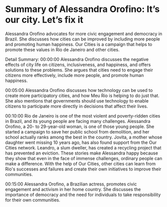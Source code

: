 # Summary of Alessandra Orofino: It’s our city. Let’s fix it

Alessandra Orofino advocates for more civic engagement and democracy in Brazil. She discusses how cities can be improved by including more people and promoting human happiness. Our Cities is a campaign that helps to promote these values in Rio de Janeiro and other cities.

Detail Summary: 
00:00:00
Alessandra Orofino discusses the negative effects of city life on citizens, inclusiveness, and happiness, and offers solutions to these problems. She argues that cities need to engage their citizens more effectively, include more people, and promote human happiness.

00:05:00
Alessandra Orofino discusses how technology can be used to create more participatory cities, and how Meu Rio is helping to do just that. She also mentions that governments should use technology to enable citizens to participate more directly in decisions that affect their lives.

00:10:00
Rio de Janeiro is one of the most violent and poverty-ridden cities in Brazil, and its young people are facing many challenges. Alessandra Orofino, a 20- to 29-year-old woman, is one of those young people. She started a campaign to save her public school from demolition, and her school actually ranks among the best in the country. Jovita, a mother whose daughter went missing 10 years ago, has also found support from the Our Cities network. Leandro, a slum dweller, has created a recycling project that has prevented an eviction. These stories make Alessandra happy because they show that even in the face of immense challenges, ordinary people can make a difference. With the help of Our Cities, other cities can learn from Rio's successes and failures and create their own initiatives to improve their communities.

00:15:00
Alessandra Orofino, a Brazilian actress, promotes civic engagement and activism in her home country. She discusses the importance of democracy and the need for individuals to take responsibility for their own communities.

